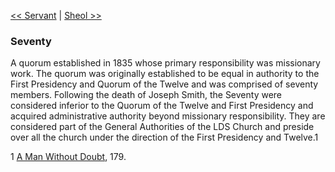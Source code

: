[<< Servant](Servant)  |  [Sheol >>](Sheol)

### Seventy
A quorum established in 1835 whose primary responsibility was missionary work. The quorum was originally established to be equal in authority to the First Presidency and Quorum of the Twelve and was comprised of seventy members. Following the death of Joseph Smith, the Seventy were considered inferior to the Quorum of the Twelve and First Presidency and acquired administrative authority beyond missionary responsibility. They are considered part of the General Authorities of the LDS Church and preside over all the church under the direction of the First Presidency and Twelve.1



1
[A Man Without Doubt](#), 179.